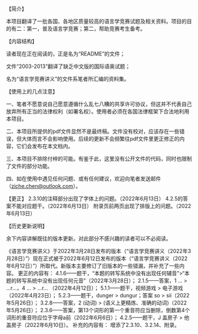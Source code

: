 【简介】

本项目翻译了一批各国、各地区质量较高的语言学竞赛试题及相关资料。项目的目的有二：第一，普及语言学竞赛；第二，帮助竞赛考生备考。


【内容结构】

读者现在正在阅读的，正是名为“README”的文件；

文件“2003-2013”翻译了缺乏中文版的国际语奥试题；

名为“语言学竞赛讲义”的文件系笔者所汇编的资料集。


【使用上的几点注意】

一、笔者不愿意说自己愿意遵循什么乱七八糟的共享许可协议，但这并不代表自己放弃所有正当的法律权利（如署名权）。使用者必须在各国法律框架下合法地利用本项目。

二、本项目所提供的pdf文件显然不是最终稿。文件没有校对，应该存在一些错误，但大体而言不会影响使用。后续的更新不会频繁往pdf文件里更正修正的内容，它们会发布在本文档内。

三、本项目不排除付梓的可能。有鉴于此，这里没有公开文件的代码，同时也限制了文件的部分功能。

四、如在使用中遇见任何问题、或有任何建议，欢迎向笔者发送邮件（ziche.chen@outlook.com）。


【更正】
2.3.10的注释部分出现了字体上的问题。（2022年6月13日）
4.2.5的答案不能对应题干。（2022年6月13日）
附录页前两页出现了排版上的问题。（2022年6月13日）


【历史更新说明】

余下内容讲解既往的版本更新。对此部分不感兴趣的读者可以不必阅读。

《语言学竞赛讲义》于2022年3月28日发布的版本（“语言学竞赛讲义（2022年3月28日）”）现在正式被于2022年6月12日发布的版本（“语言学竞赛讲义（2022年6月12日）”）所取代。新版本主要修订了旧版本的一些错漏，并补充了一些内容。
更正的内容有：
    4.1.6——题干，“本题的转写系统中没有出现任何辅音”>“本题的转写系统中没有出现任何元音”（2022年3月28日）；
    2.1.5——答案，1 ... > ...r...，4 ... > ...r...  （2022年4月12日）；
    5.1.1——题干，视频游戏 > 电子游戏（2022年4月23日）；
    5.2.3——题干，dunger > dungur；答案 so > sii（2022年5月26日）；
    3.2.8——答案，2 (动词) > (语义上更精炼、准确的动词)（2022年5月26日）；
    2.3.6——答案，第13个词形的第一个重音符应当删除，倒数第4个词形的重音符应位于字母a前（2022年6月6日）；
    4.2.5——题干，J 盖房子 > 他盖房子（2022年6月10日）。
补充的内容有：
    增添了2.3.10、3.2.14、附录。
